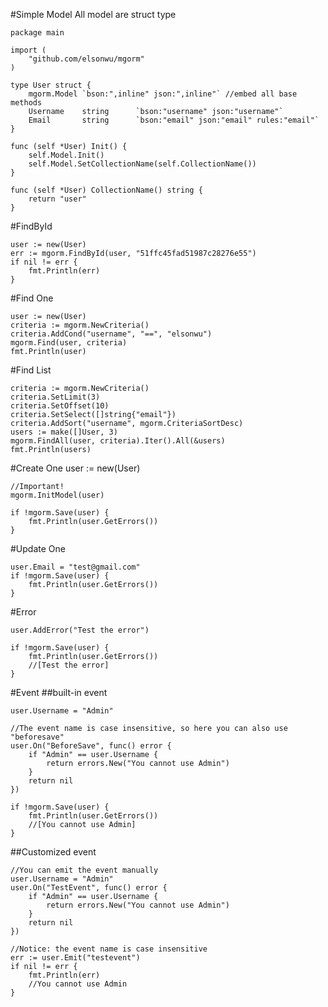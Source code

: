 #Simple Model
All model are struct type

    package main

    import (
		"github.com/elsonwu/mgorm"
	)

	type User struct {
		mgorm.Model `bson:",inline" json:",inline"` //embed all base methods
		Username    string      `bson:"username" json:"username"`
		Email       string      `bson:"email" json:"email" rules:"email"`
	}

	func (self *User) Init() {
		self.Model.Init()
		self.Model.SetCollectionName(self.CollectionName())
	}

	func (self *User) CollectionName() string {
		return "user"
	}


#FindById

    user := new(User)
    err := mgorm.FindById(user, "51ffc45fad51987c28276e55")
    if nil != err {
	    fmt.Println(err)
    }
    
#Find One

	user := new(User)
    criteria := mgorm.NewCriteria()
    criteria.AddCond("username", "==", "elsonwu")
    mgorm.Find(user, criteria)
	fmt.Println(user)

#Find List

	criteria := mgorm.NewCriteria()
	criteria.SetLimit(3)
	criteria.SetOffset(10)
	criteria.SetSelect([]string{"email"})
	criteria.AddSort("username", mgorm.CriteriaSortDesc)
	users := make([]User, 3)
	mgorm.FindAll(user, criteria).Iter().All(&users)
	fmt.Println(users)
	
#Create One
    user := new(User)
    
    //Important!
    mgorm.InitModel(user)
    
    if !mgorm.Save(user) {
		fmt.Println(user.GetErrors())
	}
		
#Update One

    user.Email = "test@gmail.com"
	if !mgorm.Save(user) {
		fmt.Println(user.GetErrors())
	}	
	
#Error

	user.AddError("Test the error")

	if !mgorm.Save(user) {
		fmt.Println(user.GetErrors())
		//[Test the error]
	}
	
#Event
##built-in event

	user.Username = "Admin"
	
	//The event name is case insensitive, so here you can also use "beforesave"
	user.On("BeforeSave", func() error {
		if "Admin" == user.Username {
			return errors.New("You cannot use Admin")
		}
		return nil
	})

	if !mgorm.Save(user) {
		fmt.Println(user.GetErrors())
		//[You cannot use Admin]
	}
	
##Customized event

	//You can emit the event manually
	user.Username = "Admin"
	user.On("TestEvent", func() error {
	    if "Admin" == user.Username {
			return errors.New("You cannot use Admin")
		}
		return nil
	})
	
	//Notice: the event name is case insensitive
	err := user.Emit("testevent")
	if nil != err {
		fmt.Println(err)
		//You cannot use Admin
	}